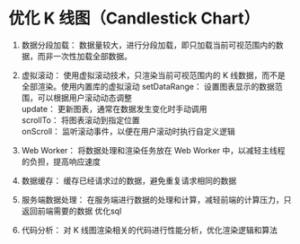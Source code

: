 # 优化 K 线图（Candlestick Chart）
1. 数据分段加载： 数据量较大，进行分段加载，即只加载当前可视范围内的数据，而非一次性加载全部数据。

2. 虚拟滚动： 使用虚拟滚动技术，只渲染当前可视范围内的 K 线数据，而不是全部渲染。使用内置库的虚拟滚动
setDataRange： 设置图表显示的数据范围，可以根据用户滚动动态调整  
update： 更新图表，通常在数据发生变化时手动调用  
scrollTo： 将图表滚动到指定位置  
onScroll： 监听滚动事件，以便在用户滚动时执行自定义逻辑  

3. Web Worker： 将数据处理和渲染任务放在 Web Worker 中，以减轻主线程的负担，提高响应速度

4. 数据缓存： 缓存已经请求过的数据，避免重复请求相同的数据

5. 服务端数据处理： 在服务端进行数据的处理和计算，减轻前端的计算压力，只返回前端需要的数据 优化sql

6. 代码分析： 对 K 线图渲染相关的代码进行性能分析，优化渲染逻辑和算法